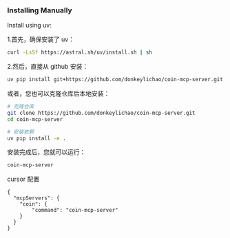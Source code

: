 
### Installing Manually
Install using uv:

1.首先，确保安装了 uv：
```bash
curl -LsSf https://astral.sh/uv/install.sh | sh
```
2.然后，直接从 github 安装：
```bash
uv pip install git+https://github.com/donkeylichao/coin-mcp-server.git --system
```

或者，您也可以克隆仓库后本地安装：

```bash
# 克隆仓库
git clone https://github.com/donkeylichao/coin-mcp-server.git
cd coin-mcp-server

# 安装依赖
uv pip install -e .
```


安装完成后，您就可以运行：

```bash
coin-mcp-server
```

cursor 配置
```
{
  "mcpServers": {
    "coin": {
        "command": "coin-mcp-server"
    }
  }
}
```